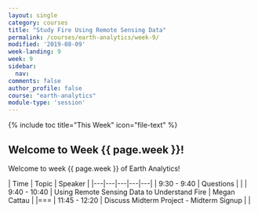 ```yaml
---
layout: single
category: courses
title: "Study Fire Using Remote Sensing Data"
permalink: /courses/earth-analytics/week-9/
modified: '2019-08-09'
week-landing: 9
week: 9
sidebar:
  nav:
comments: false
author_profile: false
course: "earth-analytics"
module-type: 'session'
---
```



{% include toc title="This Week" icon="file-text" %}

<div class="notice--info" markdown="1">

## <i class="fa fa-ship" aria-hidden="true"></i> Welcome to Week {{ page.week }}!

Welcome to week {{ page.week }} of Earth Analytics!

</div>


|  Time | Topic   | Speaker   |
|---|---|---|---|---|
| 9:30 - 9:40  | Questions |   |
| 9:40 - 10:40  | Using Remote Sensing Data to Understand Fire  | Megan Cattau  |
|===
| 11:45 - 12:20  | Discuss Midterm Project - Midterm Signup  |    |
